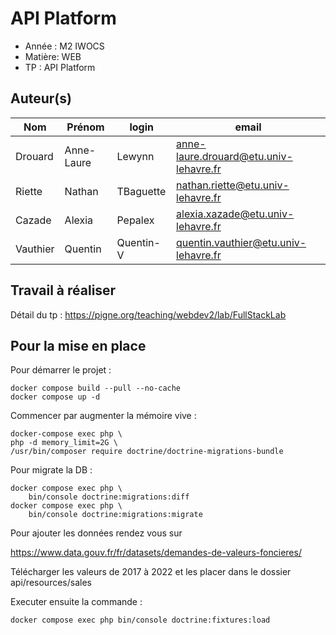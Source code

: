 # API Platform

-   Année : M2 IWOCS
-   Matière: WEB
-   TP : API Platform

## Auteur(s)

| Nom     | Prénom     | login     | email                                  |
| ------- | ---------- | --------  | -------------------------------------- |
| Drouard | Anne-Laure |   Lewynn  | anne-laure.drouard@etu.univ-lehavre.fr |
| Riette  | Nathan     | TBaguette | nathan.riette@etu.univ-lehavre.fr      |
| Cazade  | Alexia     |  Pepalex  | alexia.xazade@etu.univ-lehavre.fr      |
| Vauthier| Quentin    | Quentin-V | quentin.vauthier@etu.univ-lehavre.fr      |


## Travail à réaliser

Détail du tp : <https://pigne.org/teaching/webdev2/lab/FullStackLab>

## Pour la mise en place

Pour démarrer le projet : 

```
docker compose build --pull --no-cache
docker compose up -d
``` 


Commencer par augmenter la mémoire vive :

```
docker-compose exec php \                                 
php -d memory_limit=2G \
/usr/bin/composer require doctrine/doctrine-migrations-bundle
```

Pour migrate la DB : 

```
docker compose exec php \
    bin/console doctrine:migrations:diff
docker compose exec php \
    bin/console doctrine:migrations:migrate
```

Pour ajouter les données rendez vous sur 

https://www.data.gouv.fr/fr/datasets/demandes-de-valeurs-foncieres/

Télécharger les valeurs de 2017 à 2022 et les placer dans le dossier api/resources/sales

Executer ensuite la commande : 

```
docker compose exec php bin/console doctrine:fixtures:load
```